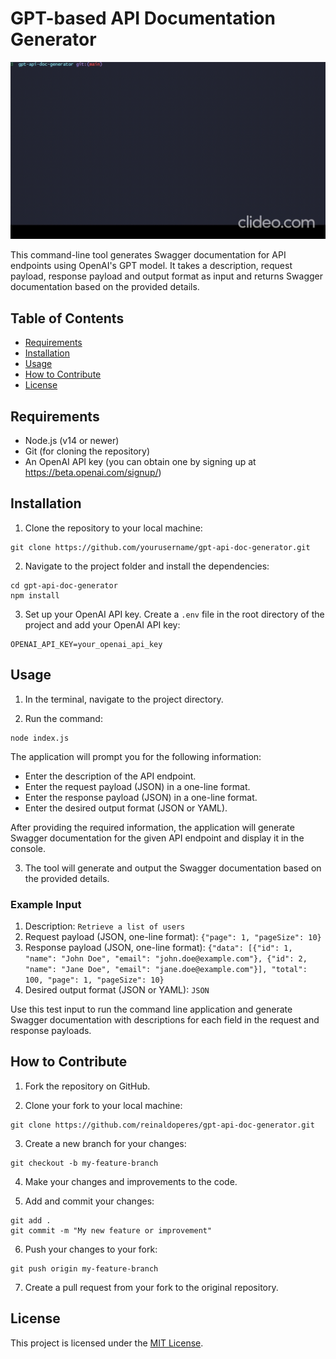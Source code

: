 # GPT-based API Documentation Generator

![Swagger Doc Generator Banner](./images/presentation.gif)

This command-line tool generates Swagger documentation for API endpoints using OpenAI's GPT model. It takes a description, request payload, response payload and output format as input and returns Swagger documentation based on the provided details.

## Table of Contents

- [Requirements](#requirements)
- [Installation](#installation)
- [Usage](#usage)
- [How to Contribute](#how-to-contribute)
- [License](#license)

## Requirements

- Node.js (v14 or newer)
- Git (for cloning the repository)
- An OpenAI API key (you can obtain one by signing up at https://beta.openai.com/signup/)

## Installation

1. Clone the repository to your local machine:

```
git clone https://github.com/yourusername/gpt-api-doc-generator.git
```

2. Navigate to the project folder and install the dependencies:

```
cd gpt-api-doc-generator
npm install
```

3. Set up your OpenAI API key. Create a `.env` file in the root directory of the project and add your OpenAI API key:

```
OPENAI_API_KEY=your_openai_api_key
```

## Usage

1. In the terminal, navigate to the project directory.

2. Run the command:

```
node index.js
```

The application will prompt you for the following information:
- Enter the description of the API endpoint.
- Enter the request payload (JSON) in a one-line format.
- Enter the response payload (JSON) in a one-line format.
- Enter the desired output format (JSON or YAML).

After providing the required information, the application will generate Swagger documentation for the given API endpoint and display it in the console.

3. The tool will generate and output the Swagger documentation based on the provided details.

### Example Input

1. Description: `Retrieve a list of users`
2. Request payload (JSON, one-line format): `{"page": 1, "pageSize": 10}`
3. Response payload (JSON, one-line format): `{"data": [{"id": 1, "name": "John Doe", "email": "john.doe@example.com"}, {"id": 2, "name": "Jane Doe", "email": "jane.doe@example.com"}], "total": 100, "page": 1, "pageSize": 10}`
4. Desired output format (JSON or YAML): `JSON`

Use this test input to run the command line application and generate Swagger documentation with descriptions for each field in the request and response payloads.


## How to Contribute

1. Fork the repository on GitHub.

2. Clone your fork to your local machine:

```
git clone https://github.com/reinaldoperes/gpt-api-doc-generator.git
```

3. Create a new branch for your changes:

```
git checkout -b my-feature-branch
```

4. Make your changes and improvements to the code.

5. Add and commit your changes:

```
git add .
git commit -m "My new feature or improvement"
```

6. Push your changes to your fork:

```
git push origin my-feature-branch
```

7. Create a pull request from your fork to the original repository.

## License

This project is licensed under the [MIT License](https://opensource.org/licenses/MIT).
